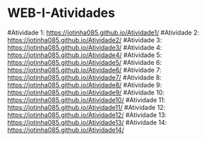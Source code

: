 # WEB-I-Atividades
#Atividade 1: https://jotinha085.github.io/Atividade1/
#Atividade 2: https://jotinha085.github.io/Atividade2/
#Atividade 3: https://jotinha085.github.io/Atividade3/
#Atividade 4: https://jotinha085.github.io/Atividade4/
#Atividade 5: https://jotinha085.github.io/Atividade5/
#Atividade 6: https://jotinha085.github.io/Atividade6/
#Atividade 7: https://jotinha085.github.io/Atividade7/
#Atividade 8: https://jotinha085.github.io/Atividade8/
#Atividade 9: https://jotinha085.github.io/Atividade9/
#Atividade 10: https://jotinha085.github.io/Atividade10/
#Atividade 11: https://jotinha085.github.io/Atividade11/
#Atividade 12: https://jotinha085.github.io/Atividade12/
#Atividade 13: https://jotinha085.github.io/Atividade13/
#Atividade 14: https://jotinha085.github.io/Atividade14/

